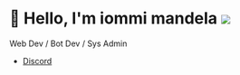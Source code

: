 # 👋 Hello, I'm iommi mandela ![](https://komarev.com/ghpvc/?username=enum314)

Web Dev / Bot Dev / Sys Admin

- [Discord](https://discord.com/users/994139042478301275)
